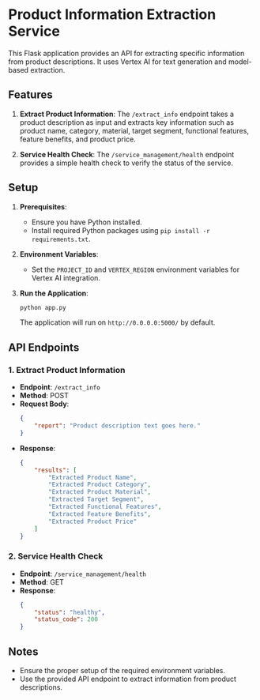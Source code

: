 # Product Information Extraction Service

This Flask application provides an API for extracting specific information from product descriptions. It uses Vertex AI for text generation and model-based extraction.

## Features

1. **Extract Product Information**: The `/extract_info` endpoint takes a product description as input and extracts key information such as product name, category, material, target segment, functional features, feature benefits, and product price.

2. **Service Health Check**: The `/service_management/health` endpoint provides a simple health check to verify the status of the service.

## Setup

1. **Prerequisites**:
    - Ensure you have Python installed.
    - Install required Python packages using `pip install -r requirements.txt`.

2. **Environment Variables**:
    - Set the `PROJECT_ID` and `VERTEX_REGION` environment variables for Vertex AI integration.

3. **Run the Application**:
    ```bash
    python app.py
    ```
    The application will run on `http://0.0.0.0:5000/` by default.

## API Endpoints

### 1. Extract Product Information
- **Endpoint**: `/extract_info`
- **Method**: POST
- **Request Body**:
    ```json
    {
        "report": "Product description text goes here."
    }
    ```
- **Response**:
    ```json
    {
        "results": [
            "Extracted Product Name",
            "Extracted Product Category",
            "Extracted Product Material",
            "Extracted Target Segment",
            "Extracted Functional Features",
            "Extracted Feature Benefits",
            "Extracted Product Price"
        ]
    }
    ```

### 2. Service Health Check
- **Endpoint**: `/service_management/health`
- **Method**: GET
- **Response**:
    ```json
    {
        "status": "healthy",
        "status_code": 200
    }
    ```

## Notes
- Ensure the proper setup of the required environment variables.
- Use the provided API endpoint to extract information from product descriptions.

